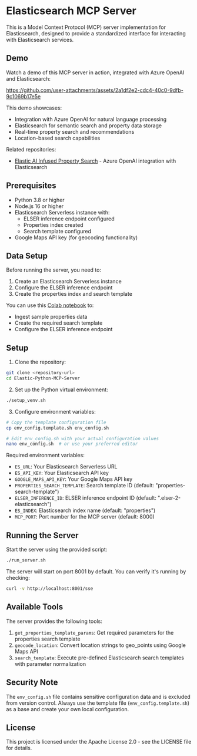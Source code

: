# Elasticsearch MCP Server

This is a Model Context Protocol (MCP) server implementation for Elasticsearch, designed to provide a standardized interface for interacting with Elasticsearch services.

## Demo

Watch a demo of this MCP server in action, integrated with Azure OpenAI and Elasticsearch:


https://github.com/user-attachments/assets/2a1df2e2-cdc4-40c0-9dfb-9c1069b17e5e


This demo showcases:
- Integration with Azure OpenAI for natural language processing
- Elasticsearch for semantic search and property data storage
- Real-time property search and recommendations
- Location-based search capabilities

Related repositories:
- [Elastic AI Infused Property Search](https://github.com/sunilemanjee/Elastic-AI-Infused-Property-Search) - Azure OpenAI integration with Elasticsearch

## Prerequisites

- Python 3.8 or higher
- Node.js 16 or higher
- Elasticsearch Serverless instance with:
  - ELSER inference endpoint configured
  - Properties index created
  - Search template configured
- Google Maps API key (for geocoding functionality)

## Data Setup

Before running the server, you need to:
1. Create an Elasticsearch Serverless instance
2. Configure the ELSER inference endpoint
3. Create the properties index and search template

You can use this [Colab notebook](https://colab.research.google.com/drive/1hy6XiWBrNiXMQvpjf-Bwd6FSd76aijPt?usp=sharing) to:
- Ingest sample properties data
- Create the required search template
- Configure the ELSER inference endpoint

## Setup

1. Clone the repository:
```bash
git clone <repository-url>
cd Elastic-Python-MCP-Server
```

2. Set up the Python virtual environment:
```bash
./setup_venv.sh
```

3. Configure environment variables:
```bash
# Copy the template configuration file
cp env_config.template.sh env_config.sh

# Edit env_config.sh with your actual configuration values
nano env_config.sh  # or use your preferred editor
```

Required environment variables:
- `ES_URL`: Your Elasticsearch Serverless URL
- `ES_API_KEY`: Your Elasticsearch API key
- `GOOGLE_MAPS_API_KEY`: Your Google Maps API key
- `PROPERTIES_SEARCH_TEMPLATE`: Search template ID (default: "properties-search-template")
- `ELSER_INFERENCE_ID`: ELSER inference endpoint ID (default: ".elser-2-elasticsearch")
- `ES_INDEX`: Elasticsearch index name (default: "properties")
- `MCP_PORT`: Port number for the MCP server (default: 8000)

## Running the Server

Start the server using the provided script:
```bash
./run_server.sh
```

The server will start on port 8001 by default. You can verify it's running by checking:
```bash
curl -v http://localhost:8001/sse
```

## Available Tools

The server provides the following tools:

1. `get_properties_template_params`: Get required parameters for the properties search template
2. `geocode_location`: Convert location strings to geo_points using Google Maps API
3. `search_template`: Execute pre-defined Elasticsearch search templates with parameter normalization

## Security Note

The `env_config.sh` file contains sensitive configuration data and is excluded from version control. Always use the template file (`env_config.template.sh`) as a base and create your own local configuration.

## License

This project is licensed under the Apache License 2.0 - see the LICENSE file for details.
